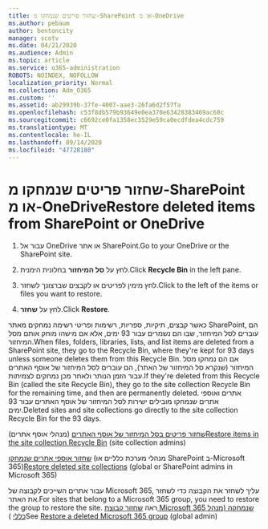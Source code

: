 ```yaml
---
title: שחזור פריטים שנמחקו מ-SharePoint או מ-OneDrive
ms.author: pebaum
author: bentoncity
manager: scotv
ms.date: 04/21/2020
ms.audience: Admin
ms.topic: article
ms.service: o365-administration
ROBOTS: NOINDEX, NOFOLLOW
localization_priority: Normal
ms.collection: Adm_O365
ms.custom: ''
ms.assetid: ab29939b-37fe-4007-aae3-26fa6d2f57fa
ms.openlocfilehash: c53f8db579b93649e0ea370e63428383469ac60c
ms.sourcegitcommit: c6692ce0fa1358ec3529e59ca0ecdfdea4cdc759
ms.translationtype: MT
ms.contentlocale: he-IL
ms.lasthandoff: 09/14/2020
ms.locfileid: "47728180"
---
```

# <a name="restore-deleted-items-from-sharepoint-or-onedrive"></a><span data-ttu-id="858ed-102">שחזור פריטים שנמחקו מ-SharePoint או מ-OneDrive</span><span class="sxs-lookup"><span data-stu-id="858ed-102">Restore deleted items from SharePoint or OneDrive</span></span>

1. <span data-ttu-id="858ed-103">עבור אל OneDrive או אתר SharePoint.</span><span class="sxs-lookup"><span data-stu-id="858ed-103">Go to your OneDrive or the SharePoint site.</span></span>
    
2. <span data-ttu-id="858ed-104">לחץ על **סל המיחזור** בחלונית הימנית.</span><span class="sxs-lookup"><span data-stu-id="858ed-104">Click **Recycle Bin** in the left pane.</span></span> 
    
3. <span data-ttu-id="858ed-105">לחץ מימין לפריטים או לקבצים שברצונך לשחזר.</span><span class="sxs-lookup"><span data-stu-id="858ed-105">Click to the left of the items or files you want to restore.</span></span>
    
4. <span data-ttu-id="858ed-106">לחץ על **שחזר**.</span><span class="sxs-lookup"><span data-stu-id="858ed-106">Click **Restore**.</span></span> 
    
<span data-ttu-id="858ed-107">כאשר קבצים, תיקיות, ספריות, רשימות ופריטי רשימה נמחקים מאתר SharePoint, הם עוברים לסל המיחזור, שבו הם נשמרים עבור 93 ימים, אלא אם מישהו מוחק אותם מסל המיחזור.</span><span class="sxs-lookup"><span data-stu-id="858ed-107">When files, folders, libraries, lists, and list items are deleted from a SharePoint site, they go to the Recycle Bin, where they're kept for 93 days unless someone deletes them from this Recycle Bin.</span></span> <span data-ttu-id="858ed-108">אם הם נמחקו מסל המיחזור (שנקרא סל המיחזור של האתר), הם עוברים לסל המיחזור של אוסף האתרים עבור הזמן הנותר ולאחר מכן נמחקים לצמיתות.</span><span class="sxs-lookup"><span data-stu-id="858ed-108">If they're deleted from this Recycle Bin (called the site Recycle Bin), they go to the site collection Recycle Bin for the remaining time, and then are permanently deleted.</span></span> <span data-ttu-id="858ed-109">אתרים ואוספי אתרים שנמחקו מובילים ישירות לסל המיחזור של אוסף האתרים עבור 93 ימים.</span><span class="sxs-lookup"><span data-stu-id="858ed-109">Deleted sites and site collections go directly to the site collection Recycle Bin for the 93 days.</span></span>
  
<span data-ttu-id="858ed-110">[שחזור פריטים בסל המיחזור של אוסף האתרים](https://go.microsoft.com/fwlink/?linkid=867800) (מנהלי אוסף אתרים)</span><span class="sxs-lookup"><span data-stu-id="858ed-110">[Restore items in the site collection Recycle Bin](https://go.microsoft.com/fwlink/?linkid=867800) (site collection admins)</span></span> 
  
<span data-ttu-id="858ed-111">[שחזור אוספי אתרים שנמחקו](https://go.microsoft.com/fwlink/?linkid=867660) (מנהלי מערכת כלליים או SharePoint ב-Microsoft 365)</span><span class="sxs-lookup"><span data-stu-id="858ed-111">[Restore deleted site collections](https://go.microsoft.com/fwlink/?linkid=867660) (global or SharePoint admins in Microsoft 365)</span></span> 
  
<span data-ttu-id="858ed-112">עבור אתרים השייכים לקבוצה של Microsoft 365, עליך לשחזר את הקבוצה כדי לשחזר את האתר.</span><span class="sxs-lookup"><span data-stu-id="858ed-112">For sites that belong to a Microsoft 365 group, you need to restore the group to restore the site.</span></span> <span data-ttu-id="858ed-113">ראה [שחזור קבוצת Microsoft 365 שנמחקה (מנהל כללי](https://go.microsoft.com/fwlink/?linkid=867802) )</span><span class="sxs-lookup"><span data-stu-id="858ed-113">See [Restore a deleted Microsoft 365 group](https://go.microsoft.com/fwlink/?linkid=867802) (global admin)</span></span> 
  

